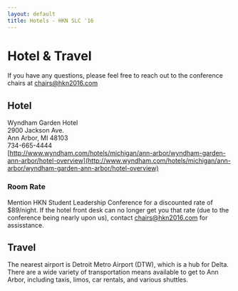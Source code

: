 ```yaml
---
layout: default
title: Hotels - HKN SLC '16
---
```


# Hotel & Travel

If you have any questions, please feel free to reach out to the conference chairs at [chairs@hkn2016.com](mailto:chairs@hkn2016.com)

## Hotel
Wyndham Garden Hotel<br />
2900 Jackson Ave.<br />
Ann Arbor, MI 48103<br />
734-665-4444<br />
[http://www.wyndham.com/hotels/michigan/ann-arbor/wyndham-garden-ann-arbor/hotel-overview](http://www.wyndham.com/hotels/michigan/ann-arbor/wyndham-garden-ann-arbor/hotel-overview)

### Room Rate
Mention HKN Student Leadership Conference for a discounted rate of $89/night. If the hotel front desk can no longer get you that rate (due to the conference being nearly upon us), contact [chairs@hkn2016.com](mailto:chairs@hkn2016.com) for assisstance.

## Travel

The nearest airport is Detroit Metro Airport (DTW), which is a hub for Delta.
There are a wide variety of transportation means available to get to Ann Arbor, including taxis, limos, car rentals, and various shuttles.
